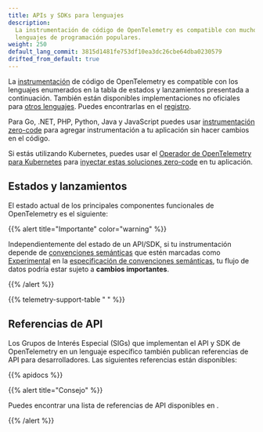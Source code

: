 ```yaml
---
title: APIs y SDKs para lenguajes
description:
  La instrumentación de código de OpenTelemetry es compatible con muchos
  lenguajes de programación populares.
weight: 250
default_lang_commit: 3815d1481fe753df10ea3dc26cbe64dba0230579
drifted_from_default: true
---
```


La [instrumentación][] de código de OpenTelemetry es compatible con los
lenguajes enumerados en la tabla de estados y lanzamientos presentada a
continuación. También están disponibles implementaciones no oficiales para
[otros lenguajes](/docs/languages/other). Puedes encontrarlas en el
[registro](/ecosystem/registry/).

Para Go, .NET, PHP, Python, Java y JavaScript puedes usar
[instrumentación zero-code](/docs/zero-code) para agregar instrumentación a tu
aplicación sin hacer cambios en el código.

Si estás utilizando Kubernetes, puedes usar el [Operador de OpenTelemetry para
Kubernetes][otel-op] para [inyectar estas soluciones zero-code][zero-code] en tu
aplicación.

## Estados y lanzamientos

El estado actual de los principales componentes funcionales de OpenTelemetry es
el siguiente:

{{% alert title="Importante" color="warning" %}}

Independientemente del estado de un API/SDK, si tu instrumentación depende de
[convenciones semánticas][] que estén marcadas como [Experimental] en la
[especificación de convenciones semánticas][], tu flujo de datos podría estar
sujeto a **cambios importantes**.

[convenciones semánticas]: /docs/concepts/semantic-conventions/
[Experimental]: /docs/specs/otel/document-status/
[especificación de convenciones semánticas]: /docs/specs/semconv/

{{% /alert %}}

{{% telemetry-support-table " " %}}

## Referencias de API

Los Grupos de Interés Especial (SIGs) que implementan el API y SDK de
OpenTelemetry en un lenguaje específico también publican referencias de API para
desarrolladores. Las siguientes referencias están disponibles:

{{% apidocs %}}

{{% alert title="Consejo" %}}

Puedes encontrar una lista de referencias de API disponibles en </api-docs>.

{{% /alert %}}

[zero-code]: /docs/platforms/kubernetes/operator/automatic/
[instrumentación]: /docs/concepts/instrumentation/
[otel-op]: /docs/platforms/kubernetes/operator/
